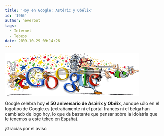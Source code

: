 ```yaml
---
title: 'Hoy en Google: Astérix y Obélix'
id: '1965'
author: neverbot
tags:
  - Internet
  - Tebeos
date: 2009-10-29 09:14:26
---
```


[![Astérix 09 en Google](./hoy-en-google-asterix-y-obelix/asterix09.gif "Astérix 09 en Google")](http://www.google.es/logos/asterix09.gif)

Google celebra hoy el **50 aniversario de Astérix y Obélix**, aunque sólo en el logotipo de Google.es (extrañamente ni el portal francés ni el belga han cambiado de logo hoy, lo que da bastante que pensar sobre la idolatría que le tenemos a este tebeo en España).

¡Gracias por el aviso!